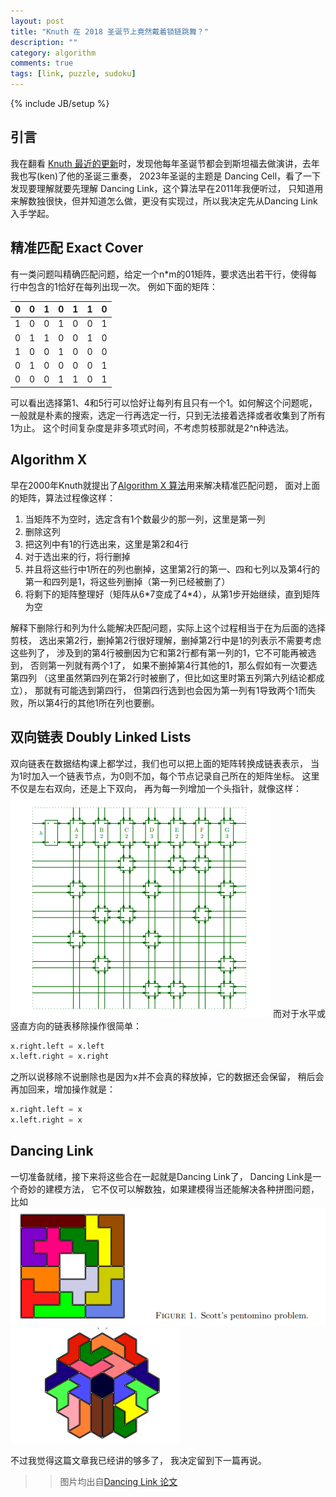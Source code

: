 ```yaml
---
layout: post
title: "Knuth 在 2018 圣诞节上竟然戴着锁链跳舞？"
description: ""
category: algorithm
comments: true
tags: [link, puzzle, sudoku]
---
```


{% include JB/setup %}


## 引言

我在翻看 [Knuth 最近的更新](https://www-cs-faculty.stanford.edu/~knuth/news.html)时，发现他每年圣诞节都会到斯坦福去做演讲，去年我也写(ken)了他的圣诞三重奏，
2023年圣诞的主题是 Dancing Cell，看了一下发现要理解就要先理解 Dancing Link，这个算法早在2011年我便听过，
只知道用来解数独很快，但并知道怎么做，更没有实现过，所以我决定先从Dancing Link入手学起。<!--more-->

## 精准匹配 Exact Cover
有一类问题叫精确匹配问题，给定一个n*m的01矩阵，要求选出若干行，使得每行中包含的1恰好在每列出现一次。
例如下面的矩阵：

|0|0|1|0|1|1|0|
|-|-|-|-|-|-|-|
|1|0|0|1|0|0|1|
|0|1|1|0|0|1|0|
|1|0|0|1|0|0|0|
|0|1|0|0|0|0|1|
|0|0|0|1|1|0|1|

可以看出选择第1、4和5行可以恰好让每列有且只有一个1。如何解这个问题呢，
一般就是朴素的搜索，选定一行再选定一行，只到无法接着选择或者收集到了所有1为止。
这个时间复杂度是非多项式时间，不考虑剪枝那就是2^n种选法。

## Algorithm X
早在2000年Knuth就提出了[Algorithm X 算法](https://arxiv.org/abs/cs/0011047)用来解决精准匹配问题，
面对上面的矩阵，算法过程像这样：

1. 当矩阵不为空时，选定含有1个数最少的那一列，这里是第一列
2. 删除这列
3. 把这列中有1的行选出来，这里是第2和4行
4. 对于选出来的行，将行删掉
5. 并且将这些行中1所在的列也删掉，这里第2行的第一、四和七列以及第4行的第一和四列是1，将这些列删掉（第一列已经被删了）
6. 将剩下的矩阵整理好（矩阵从6\*7变成了4\*4），从第1步开始继续，直到矩阵为空

解释下删除行和列为什么能解决匹配问题，实际上这个过程相当于在为后面的选择剪枝，
选出来第2行，删掉第2行很好理解，删掉第2行中是1的列表示不需要考虑这些列了，
涉及到的第4行被删因为它和第2行都有第一列的1，它不可能再被选到，
否则第一列就有两个1了，
如果不删掉第4行其他的1，那么假如有一次要选第四列
（这里虽然第四列在第2行时被删了，但比如这里时第五列第六列结论都成立），
那就有可能选到第四行，
但第四行选到也会因为第一列有1导致两个1而失败，所以第4行的其他1所在列也要删。

## 双向链表 Doubly Linked Lists
双向链表在数据结构课上都学过，我们也可以把上面的矩阵转换成链表表示，
当为1时加入一个链表节点，为0则不加，每个节点记录自己所在的矩阵坐标。
这里不仅是左右双向，还是上下双向，
再为每一列增加一个头指针，就像这样：
![double link](../images/doubly_link.png)
而对于水平或竖直方向的链表移除操作很简单：

```python
x.right.left = x.left
x.left.right = x.right
```

之所以说移除不说删除也是因为x并不会真的释放掉，它的数据还会保留，
稍后会再加回来，增加操作就是：

```python
x.right.left = x
x.left.right = x
```

## Dancing Link
一切准备就绪，接下来将这些合在一起就是Dancing Link了，
Dancing Link是一个奇妙的建模方法，
它不仅可以解数独，如果建模得当还能解决各种拼图问题，比如
![alt text](../images/pentomino.png)
![alt text](../images/heximonds.png)

不过我觉得这篇文章我已经讲的够多了，
我决定留到下一篇再说。

>> 图片均出自[Dancing Link 论文](https://arxiv.org/pdf/cs/0011047)
